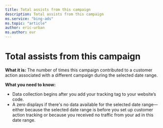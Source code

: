 ```yaml
---
title: Total assists from this campaign
description: Total assists from this campaign
ms.service: "bing-ads"
ms.topic: "article"
author: eric-urban
ms.author: eur
---
```


# Total assists from this campaign

**What it is:**  The number of times this campaign contributed to a customer action associated with a different campaign during the selected date range.

**What you need to know:**
- Data collection begins after you add your tracking tag to your website’s code.
- A zero displays if there's no data available for the selected date range—either because the selected date range is before you set up customer action tracking or because you received no traffic from your ad in this date range.


